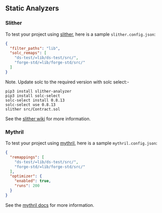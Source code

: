 ## Static Analyzers

### Slither

To test your project using [slither](https://github.com/crytic/slither), here is a sample `slither.config.json`:

```json
{
  "filter_paths": "lib",
  "solc_remaps": [
    "ds-test/=lib/ds-test/src/",
    "forge-std/=lib/forge-std/src/"
  ]
}
```

Note. Update solc to the required version with solc select:-
```ignore
pip3 install slither-analyzer
pip3 install solc-select
solc-select install 0.8.13
solc-select use 0.8.13
slither src/Contract.sol
```

See the [slither wiki](https://github.com/crytic/slither/wiki/Usage) for more information.

### Mythril

To test your project using [mythril](https://github.com/ConsenSys/mythril), here is a sample `mythril.config.json`:

```json
{
  "remappings": [
    "ds-test/=lib/ds-test/src/",
    "forge-std/=lib/forge-std/src/"
  ],
  "optimizer": {
    "enabled": true,
    "runs": 200
  }
}
```

See the [mythril docs](https://mythril-classic.readthedocs.io/en/master/) for more information.
